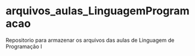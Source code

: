# arquivos_aulas_LinguagemProgramacao
Repositorio para armazenar os arquivos das aulas de Linguagem de Programação I
